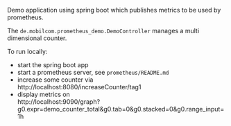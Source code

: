 Demo application using spring boot which publishes metrics to be used by prometheus.

The `de.mobilcom.prometheus_demo.DemoController` manages a multi dimensional counter.

To run locally:
* start the spring boot app
* start a prometheus server, see `prometheus/README.md`
* increase some counter via  
  http://localhost:8080/increaseCounter/tag1
* display metrics on  
  http://localhost:9090/graph?g0.expr=demo_counter_total&g0.tab=0&g0.stacked=0&g0.range_input=1h